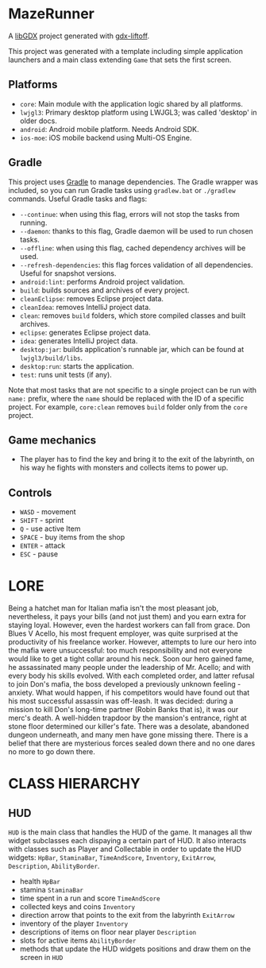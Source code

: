 # MazeRunner

A [libGDX](https://libgdx.com/) project generated with [gdx-liftoff](https://github.com/libgdx/gdx-liftoff).

This project was generated with a template including simple application launchers and a main class extending `Game` that sets the first screen.

## Platforms

- `core`: Main module with the application logic shared by all platforms.
- `lwjgl3`: Primary desktop platform using LWJGL3; was called 'desktop' in older docs.
- `android`: Android mobile platform. Needs Android SDK.
- `ios-moe`: iOS mobile backend using Multi-OS Engine.

## Gradle

This project uses [Gradle](https://gradle.org/) to manage dependencies.
The Gradle wrapper was included, so you can run Gradle tasks using `gradlew.bat` or `./gradlew` commands.
Useful Gradle tasks and flags:

- `--continue`: when using this flag, errors will not stop the tasks from running.
- `--daemon`: thanks to this flag, Gradle daemon will be used to run chosen tasks.
- `--offline`: when using this flag, cached dependency archives will be used.
- `--refresh-dependencies`: this flag forces validation of all dependencies. Useful for snapshot versions.
- `android:lint`: performs Android project validation.
- `build`: builds sources and archives of every project.
- `cleanEclipse`: removes Eclipse project data.
- `cleanIdea`: removes IntelliJ project data.
- `clean`: removes `build` folders, which store compiled classes and built archives.
- `eclipse`: generates Eclipse project data.
- `idea`: generates IntelliJ project data.
- `desktop:jar`: builds application's runnable jar, which can be found at `lwjgl3/build/libs`.
- `desktop:run`: starts the application.
- `test`: runs unit tests (if any).

Note that most tasks that are not specific to a single project can be run with `name:` prefix, where the `name` should be replaced with the ID of a specific project.
For example, `core:clean` removes `build` folder only from the `core` project.

## Game mechanics

- The player has to find the key and bring it to the exit of the labyrinth, on his way he fights with monsters and collects items to power up.

## Controls

- `WASD` - movement
- `SHIFT` - sprint
- `Q` - use active Item
- `SPACE` - buy items from the shop
- `ENTER` - attack
- `ESC` - pause


# LORE
Being a hatchet man for Italian mafia isn't the most pleasant job, nevertheless, it pays your bills (and not just them) and you earn extra for staying loyal. However, even the hardest workers can fall from grace. Don Blues V Acello, his most frequent employer, was quite surprised at the productivity of his freelance worker. However, attempts to lure our hero into the mafia were unsuccessful: too much responsibility and not everyone would like to get a tight collar around his neck. Soon our hero gained fame, he assassinated many people under the leadership of Mr. Acello; and with every body his skills evolved. With each completed order, and latter refusal to join Don's mafia, the boss developed a previously unknown feeling - anxiety. What would happen, if his competitors would have found out that his most successful assassin was off-leash. It was decided: during a mission to kill Don's long-time partner (Robin Banks that is), it was our merc's death. A well-hidden trapdoor by the mansion's entrance, right at stone floor determined our killer's fate. There was a desolate, abandoned dungeon underneath, and many men have gone missing there. There is a belief that there are mysterious forces sealed down there and no one dares no more to go down there.

# CLASS HIERARCHY

## HUD
`HUD` is the main class that handles the HUD of the game. It manages all thw widget subclasses each dispaying a certain part of HUD. It also interacts with classes such as Player and Collectable in order to update the HUD widgets: `HpBar`, `StaminaBar`, `TimeAndScore`, `Inventory`, `ExitArrow`, `Description`, `AbilityBorder`.
- health `HpBar`
- stamina `StaminaBar`
- time spent in a run and score `TimeAndScore`
- collected keys and coins `Inventory`
- direction arrow that points to the exit from the labyrinth `ExitArrow` 
- inventory of the player `Inventory`
- descriptions of items on floor near player `Description`
- slots for active items `AbilityBorder`
- methods that update the HUD widgets positions and draw them on the screen in `HUD`
